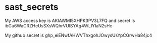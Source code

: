 # sast_secrets

My AWS access key is AKIAWMI5XHPK3PV3L7FQ and secret is 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

My github secret is ghp_eiENwfAHWVThxgohJOwysUsYpCGrwHa84jc4
